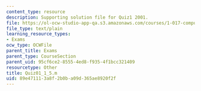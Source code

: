 ```yaml
---
content_type: resource
description: Supporting solution file for Quiz1 2001.
file: https://ol-ocw-studio-app-qa.s3.amazonaws.com/courses/1-017-computing-and-data-analysis-for-environmental-applications-fall-2003/89e471113a8f2b0ba09d365ae8920f2f_Quiz01_1_5.m
file_type: text/plain
learning_resource_types:
- Exams
ocw_type: OCWFile
parent_title: Exams
parent_type: CourseSection
parent_uid: 95cf6ce2-8555-4ed8-f935-4f1bcc321409
resourcetype: Other
title: Quiz01_1_5.m
uid: 89e47111-3a8f-2b0b-a09d-365ae8920f2f
---
```

